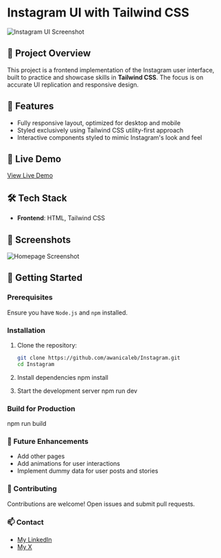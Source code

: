 # Instagram UI with Tailwind CSS

![Instagram UI Screenshot](link-to-your-screenshot)

## 📌 Project Overview
This project is a frontend implementation of the Instagram user interface, built to practice and showcase skills in **Tailwind CSS**. The focus is on accurate UI replication and responsive design.

## 🚀 Features
- Fully responsive layout, optimized for desktop and mobile
- Styled exclusively using Tailwind CSS utility-first approach
- Interactive components styled to mimic Instagram's look and feel

## 🌟 Live Demo
[View Live Demo](link-to-demo)

## 🛠️ Tech Stack
- **Frontend**: HTML, Tailwind CSS
<!-- - **Build Tool**: Vite -->

## 📸 Screenshots
![Homepage Screenshot](link-to-screenshot)

## 📄 Getting Started
### Prerequisites
Ensure you have `Node.js` and `npm` installed.

### Installation
1. Clone the repository:
   ```bash
   git clone https://github.com/awanicaleb/Instagram.git
   cd Instagram

2. Install dependencies
    npm install

3. Start the development server
    npm run dev

### Build for Production
npm run build

### 📝 Future Enhancements
* Add other pages
* Add animations for user interactions
* Implement dummy data for user posts and stories

### 🤝 Contributing
Contributions are welcome! Open issues and submit pull requests.

### 📫 Contact
* [My LinkedIn](https://www.linkedin.com/in/torishetosan-awani-a7134b297/)
* [My X](https://x.com/AwaniCaleb)
